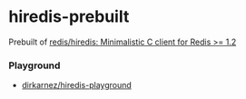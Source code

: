 hiredis-prebuilt
================
Prebuilt of [redis/hiredis: Minimalistic C client for Redis >= 1.2](https://github.com/redis/hiredis)

### Playground
- [dirkarnez/hiredis-playground](https://github.com/dirkarnez/hiredis-playground)

